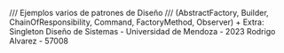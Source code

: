 /// Ejemplos varios de patrones de Diseño ///
(AbstractFactory, Builder, ChainOfResponsibility, Command, FactoryMethod, Observer) + Extra: Singleton
Diseño de Sistemas - Universidad de Mendoza - 2023
Rodrigo Alvarez - 57008
